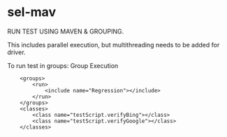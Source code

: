 # sel-mav

RUN TEST USING MAVEN & GROUPING.

This includes parallel execution, but multithreading needs to be added for driver.

To run test in groups:
Group Execution

        <groups>
            <run>
                <include name="Regression"></include>
            </run>
        </groups>
        <classes>
            <class name="testScript.verifyBing"></class>
            <class name="testScript.verifyGoogle"></class>
        </classes>
